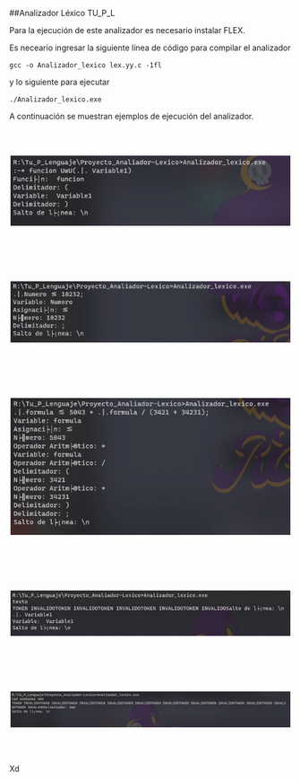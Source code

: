 ##Analizador Léxico TU_P_L

Para la ejecución de este analizador es necesario instalar FLEX. 

Es neceario ingresar la siguiente línea de código para compilar el analizador


```
gcc -o Analizador_lexico lex.yy.c -1fl
```

y lo siguiente para ejecutar

```
./Analizador_lexico.exe
```

A continuación se muestran ejemplos de ejecución del analizador.

<div align="center">
<br>
<br>
<p align="center">
  <img src="B1.jpeg" alt="Bob" width="500"/>
</p>
<br>
<br>

<br>
<br>
<p align="center">
  <img src="B2.jpeg" alt="Bob" width="500"/>
</p>
<br>
<br>

<br>
<br>
<p align="center">
  <img src="B3.jpeg" alt="Bob" width="500"/>
</p>
<br>
<br>

<br>
<br>
<p align="center">
  <img src="E1.jpeg" alt="Bob" width="500"/>
</p>
<br>
<br>


<br>
<br>
<p align="center">
  <img src="E2.jpeg" alt="Bob" width="500"/>
</p>
<br>
<br>
</div>


Xd
